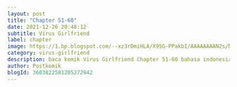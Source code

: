 ```yaml
---
layout: post 
title: "Chapter 51-60"
date: 2021-12-26 20:48:12
subtitle: Virus Girlfriend
label: chapter
image: https://1.bp.blogspot.com/--xz3rDmiHLA/X95G-PPakbI/AAAAAAAAN2s/Nj6id6FidBU6igik45EJ-Z_Q4-yqgX7FQCLcBGAsYHQ/s72-c/my-girlfriend-is-a-zombie-193x278.webp
category: virus-girlfriend
description: baca komik Virus Girlfriend Chapter 51-60 bahasa indonesia 
author: Postkomik
blogId: 3603822581205272942
---
```

